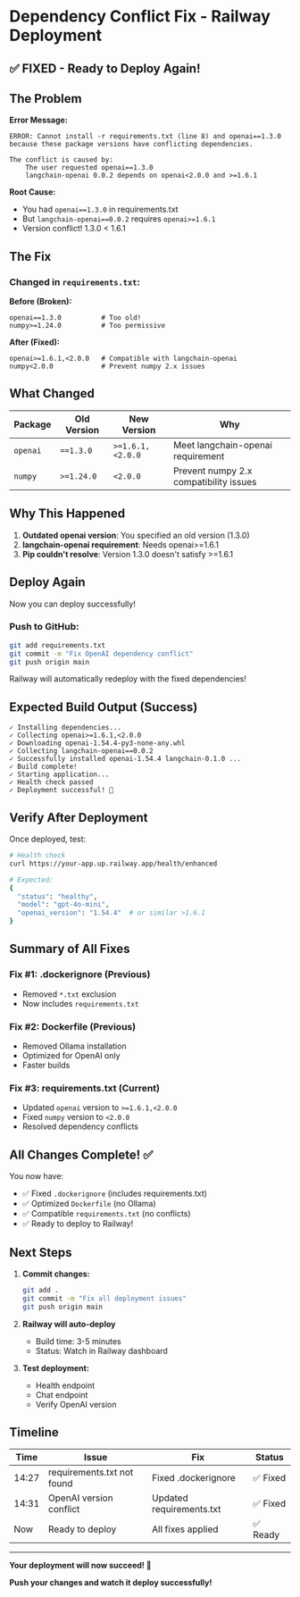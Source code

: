 # Dependency Conflict Fix - Railway Deployment

## ✅ FIXED - Ready to Deploy Again!

## The Problem

**Error Message:**
```
ERROR: Cannot install -r requirements.txt (line 8) and openai==1.3.0 because these package versions have conflicting dependencies.

The conflict is caused by:
    The user requested openai==1.3.0
    langchain-openai 0.0.2 depends on openai<2.0.0 and >=1.6.1
```

**Root Cause:**
- You had `openai==1.3.0` in requirements.txt
- But `langchain-openai==0.0.2` requires `openai>=1.6.1`
- Version conflict! 1.3.0 < 1.6.1

## The Fix

### **Changed in `requirements.txt`:**

**Before (Broken):**
```
openai==1.3.0          # Too old!
numpy>=1.24.0          # Too permissive
```

**After (Fixed):**
```
openai>=1.6.1,<2.0.0   # Compatible with langchain-openai
numpy<2.0.0            # Prevent numpy 2.x issues
```

## What Changed

| Package | Old Version | New Version | Why |
|---------|-------------|-------------|-----|
| `openai` | `==1.3.0` | `>=1.6.1,<2.0.0` | Meet langchain-openai requirement |
| `numpy` | `>=1.24.0` | `<2.0.0` | Prevent numpy 2.x compatibility issues |

## Why This Happened

1. **Outdated openai version**: You specified an old version (1.3.0)
2. **langchain-openai requirement**: Needs openai>=1.6.1
3. **Pip couldn't resolve**: Version 1.3.0 doesn't satisfy >=1.6.1

## Deploy Again

Now you can deploy successfully! 

### **Push to GitHub:**

```bash
git add requirements.txt
git commit -m "Fix OpenAI dependency conflict"
git push origin main
```

Railway will automatically redeploy with the fixed dependencies!

## Expected Build Output (Success)

```
✓ Installing dependencies...
✓ Collecting openai>=1.6.1,<2.0.0
✓ Downloading openai-1.54.4-py3-none-any.whl
✓ Collecting langchain-openai==0.0.2
✓ Successfully installed openai-1.54.4 langchain-0.1.0 ...
✓ Build complete!
✓ Starting application...
✓ Health check passed
✓ Deployment successful! 🎉
```

## Verify After Deployment

Once deployed, test:

```bash
# Health check
curl https://your-app.up.railway.app/health/enhanced

# Expected:
{
  "status": "healthy",
  "model": "gpt-4o-mini",
  "openai_version": "1.54.4"  # or similar >1.6.1
}
```

## Summary of All Fixes

### **Fix #1: .dockerignore** (Previous)
- Removed `*.txt` exclusion
- Now includes `requirements.txt`

### **Fix #2: Dockerfile** (Previous)
- Removed Ollama installation
- Optimized for OpenAI only
- Faster builds

### **Fix #3: requirements.txt** (Current)
- Updated `openai` version to `>=1.6.1,<2.0.0`
- Fixed `numpy` version to `<2.0.0`
- Resolved dependency conflicts

## All Changes Complete! ✅

You now have:
- ✅ Fixed `.dockerignore` (includes requirements.txt)
- ✅ Optimized `Dockerfile` (no Ollama)
- ✅ Compatible `requirements.txt` (no conflicts)
- ✅ Ready to deploy to Railway!

## Next Steps

1. **Commit changes:**
   ```bash
   git add .
   git commit -m "Fix all deployment issues"
   git push origin main
   ```

2. **Railway will auto-deploy**
   - Build time: 3-5 minutes
   - Status: Watch in Railway dashboard

3. **Test deployment:**
   - Health endpoint
   - Chat endpoint
   - Verify OpenAI version

## Timeline

| Time | Issue | Fix | Status |
|------|-------|-----|--------|
| 14:27 | requirements.txt not found | Fixed .dockerignore | ✅ Fixed |
| 14:31 | OpenAI version conflict | Updated requirements.txt | ✅ Fixed |
| Now | Ready to deploy | All fixes applied | ✅ Ready |

---

**Your deployment will now succeed! 🚀**

**Push your changes and watch it deploy successfully!**

